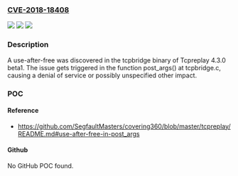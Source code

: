 ### [CVE-2018-18408](https://cve.mitre.org/cgi-bin/cvename.cgi?name=CVE-2018-18408)
![](https://img.shields.io/static/v1?label=Product&message=n%2Fa&color=blue)
![](https://img.shields.io/static/v1?label=Version&message=n%2Fa&color=blue)
![](https://img.shields.io/static/v1?label=Vulnerability&message=n%2Fa&color=brighgreen)

### Description

A use-after-free was discovered in the tcpbridge binary of Tcpreplay 4.3.0 beta1. The issue gets triggered in the function post_args() at tcpbridge.c, causing a denial of service or possibly unspecified other impact.

### POC

#### Reference
- https://github.com/SegfaultMasters/covering360/blob/master/tcpreplay/README.md#use-after-free-in-post_args

#### Github
No GitHub POC found.

